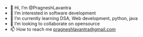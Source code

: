 - 👋 Hi, I’m @PragneshLavantra
- 👀 I’m interested in software development
- 🌱 I’m currently learning DSA, Web development, python, java
- 💞️ I’m looking to collaborate on opensource
- 📫 How to reach me pragneshlavantra@gmail.com

<!---
PragneshLavantra/PragneshLavantra is a ✨ special ✨ repository because its `README.md` (this file) appears on your GitHub profile.
You can click the Preview link to take a look at your changes.
--->
